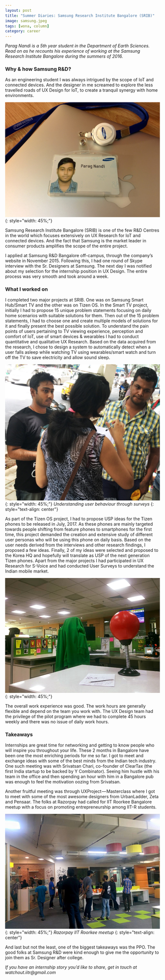 ```yaml
---
layout: post
title: "Summer Diaries: Samsung Research Institute Bangalore (SRIB)"
image: samsung.jpeg
tags: [wona, column]
category: career 
---
```


_Parag Nandi is a 5th year student in the Department of Earth Sciences. Read on as he recounts his experience of working at the Samsung Research Institute Bangalore during the summers of 2016._

### Why & how Samsung R&D?

As an engineering student I was always intrigued by the scope of IoT and connected devices. And the designer in me screamed to explore the less travelled roads of UX Design for IoT, to create a tranquil synergy with home environments.

![Samsung ID card](/images/posts/samsung-1.png){: style="width: 45%;"}

Samsung Research Institute Bangalore (SRIB) is one of the few R&D Centres in the world which focuses extensively on UX Research for IoT and connected devices. And the fact that Samsung is the market leader in consumer products amplifies the scope of the entire project.

I applied at Samsung R&D Bangalore off-campus, through the company’s website in November 2015. Following this, I had one round of Skype interview with the Sr. Designers at Samsung. The next day I was notified about my selection for the internship position in UX Design. The entire process was very smooth and took around a week.

### What I worked on

I completed two major projects at SRIB. One was on Samsung Smart Hub/Smart TV and the other was on Tizen OS. In the Smart TV project, initially I had to propose 15 unique problem statements focusing on daily home scenarios with suitable solutions for them. Then out of the 15 problem statements, I had to choose one and create multiple models of solutions for it and finally present the best possible solution. To understand the pain points of users pertaining to TV viewing experience,
perception and comfort of IoT, use of smart devices & wearables I had to conduct quantitative and qualitative UX Research. Based on the data acquired from the research, I chose to design a system to automatically detect when a user falls asleep while watching TV using wearables/smart watch and turn off the TV to save electricity and allow sound sleep.

![Taking surveys](/images/posts/samsung-2.png){: style="width: 45%;"}
*Understanding user behaviour through surveys*
{: style="text-align: center"}

As part of the Tizen OS project, I had to propose USP ideas for the Tizen phones to be released in July, 2017. As these phones are mainly targeted towards people shifting from feature phones to smartphones for the first time, this project demanded the creation and extensive study of different user personas who will be using this phone on daily basis. Based on the user needs derived from the interviews and other research findings, I proposed a few ideas. Finally, 2 of my ideas were
selected and proposed to the Korea HQ and hopefully will translate as USP of the next generation Tizen phones. Apart from the major projects I had participated in UX Research for S-Voice and had conducted User Surveys to understand the Indian mobile market.

![Samsung office](/images/posts/samsung-3.png){: style="width: 45%;"}

The overall work experience was good. The work hours are generally flexible and depend on the team you work with. The UX Design team had the privilege of the pilot program where we had to complete 45 hours weekly and there was no issue of daily work hours.

### Takeaways 

Internships are great time for networking and getting to know people who will inspire you throughout your life. These 2 months in Bangalore have been one the most enriching periods for me so far. I got to meet and exchange ideas with some of the best minds from the Indian tech industry. One such meeting was with Srivatsan Chari, co-founder of ClearTax (the first India startup to be backed by Y Combinator). Seeing him hustle with his team in the office and then spending an hour with him in a
Bangalore pub was enough to feel the motivation oozing from Srivatsan. 

Another fruitful meeting was through UXProject — Masterclass where I got to meet with some of the most awesome designers from UrbanLadder, Zeta and Pensaar. The folks at Razorpay had called for IIT Roorkee Bangalore meetup with a focus on promoting entrepreneurship among IIT-R students.

![Razorpay office](/images/posts/samsung-4.png){: style="width: 45%;"}
*Razorpay IIT Roorkee meetup*
{: style="text-align: center"}

And last but not the least, one of the biggest takeaways was the PPO. The good folks at Samsung R&D were kind enough to give me the opportunity to join them as Sr. Designer after college.

_If you have an internship story you’d like to share, get in touch at watchout.iitr@gmail.com_
